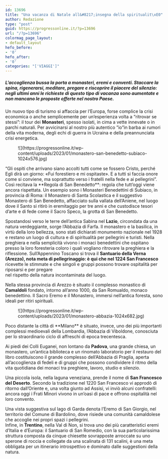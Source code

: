 ```yaml
---
id: 13696
title: "Una vacanza di Natale all&#8217;insegna della spiritualit\xE0"
author: Redazione
type: "post"
guid: https://progressonline.it/?p=13696
url: "/?p=13696"
colormag_page_layout:
- default_layout
hefo_before:
- '0'
hefo_after:
- '0'
categories: "['VIAGGI']"
---
```


##### ***L’accoglienza bussa la porta a monasteri, eremi e conventi. Staccare la spina, rigenerarsi, meditare, pregare e riscoprire il piacere del silenzio: negli ultimi anni le richieste di questo tipo di vacanza sono aumentate e non mancano le proposte offerte nel nostro Paese.***

Un nuovo tipo di turismo si affaccia per l’Europa, forse complice la crisi economica o anche semplicemente per un’esperienza volta a “ritrovar se stessi”: il tour dei **Monasteri**, spesso isolati, in cima a vette innevate o in parchi naturali. Per avvicinarsi al nostro più autentico ”io”in barba ai rumori della vita moderna, degli echi di guerra in Ucraina e della preannunciata crisi energetica.

<div class="wp-block-image"><figure class="aligncenter size-large">![](https://progressonline.it/wp-content/uploads/2023/01/monastero-san-benedetto-subiaco-1024x576.jpg)</figure></div>“Gli ospiti che arrivano siano accolti tutti come se fossero Cristo, perché Egli dirà un giorno: «Fui forestiero e mi ospitaste». E a tutti si faccia onore come si conviene, ma soprattutto verso i fratelli nella fede e ai pellegrini”. Così recitava la **Regola di San Benedetto**: regola che tutt’oggi viene ancora rispettata. Un esempio sono i Monasteri Benedettini di Subiaco, in provincia di Roma: il Monastero di Santa Scolastica e il suggestivo Monastero di San Benedetto, affacciato sulla vallata dell’Aniene, nel luogo dove il Santo si ritirò in eremitaggio per tre anni e che custodisce tesori d’arte e di fede come il Sacro Speco, la grotta di San Benedetto.

  
Spostandosi verso le terre dell’antica Sabina nel **Lazio**, circondata da una natura verdeggiante, sorge l’Abbazia di Farfa. Il monastero e la basilica, in virtù della loro bellezza, sono stati dichiarati monumento nazionale nel 1928 e restano un luogo di cultura e di spiritualità per pellegrini e turisti. Nella preghiera e nella semplicità vivono i monaci benedettini che ospitano presso la loro foresteria coloro i quali vogliano ritrovare la preghiera e la riflessione. Sull’Appennino Toscano si trova il **Santuario della Verna (Arezzo), nota meta di pellegrinaggio: è qui che nel 1224 San Francesco** ricevette le stimmate e che singoli e gruppi possono trovare ospitalità per riposarsi e per pregare  
nel rispetto della natura incontaminata del luogo.

Nella stessa provincia di Arezzo è situato il complesso monastico di **Camaldoli** fondato, intorno all’anno 1000, da San Romualdo, monaco benedettino. Il Sacro Eremo e il Monastero, immersi nell’antica foresta, sono ideali per ritiri spirituali.

<div class="wp-block-image"><figure class="aligncenter size-large is-resized">![](https://progressonline.it/wp-content/uploads/2023/01/monastero-abbazia-1024x682.jpg)</figure></div>  
Poco distante la città di **Milano** è situato, invece, uno dei più importanti complessi medioevali della Lombardia, l’Abbazia di Viboldone, conosciuta per lo straordinario ciclo di affreschi di epoca trecentesca.  
  
Ai piedi dei Colli Euganei, non lontano da **Padova**, una grande chiesa, un monastero, un’antica biblioteca e un rinomato laboratorio per il restauro del libro costituiscono il grande complesso dell’Abbazia di Praglia, aperta all’accoglienza di fedeli e di gruppi che possono condividere il ritmo della vita quotidiana dei monaci tra preghiere, lavoro, studio e silenzio.

Una piccola isola, nella laguna veneziana, prende il nome di **San Francesco del Deserto**. Secondo la tradizione nel 1220 San Francesco vi approdò di ritorno dall’Oriente e, una volta giunto ad Assisi, vi inviò alcuni confratelli: ancora oggi i Frati Minori vivono in un’oasi di pace e offrono ospitalità nel loro convento.

Una vista suggestiva sul lago di Garda denota l’Eremo di San Giorgio, nel territorio del Comune di Bardolino, dove risiede una comunità camaldolese che accoglie nei propri spazi i pellegrini.  
Infine, in **Trentino**, nella Val di Non, si trova uno dei più caratteristici eremi d’Italia e d’Europa: il Santuario di San Romedio, con la sua particolarissima struttura composta da cinque chiesette sovrapposte arroccate su uno sperone di roccia e collegate da una scalinata di 131 scalini, è una meta obbligata per un itinerario introspettivo e dominato dalle suggestioni della natura.